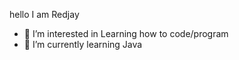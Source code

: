 hello I am Redjay
- 👀 I’m interested in Learning how to code/program
- 🌱 I’m currently learning Java
